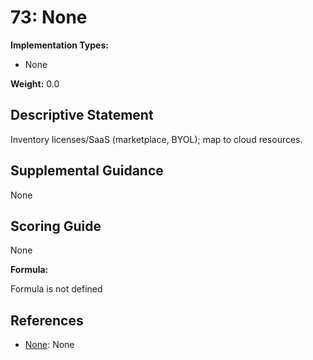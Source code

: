 # 73: None

**Implementation Types:**

- None

**Weight:** 0.0

## Descriptive Statement

Inventory licenses/SaaS (marketplace, BYOL); map to cloud resources.

## Supplemental Guidance

None

## Scoring Guide

None

**Formula:**

Formula is not defined

## References

- [None](None): None

